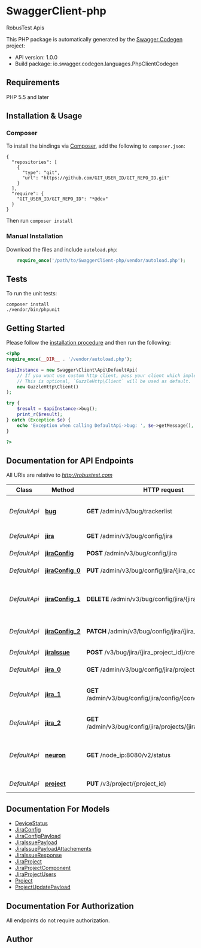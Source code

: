 # SwaggerClient-php
RobusTest Apis

This PHP package is automatically generated by the [Swagger Codegen](https://github.com/swagger-api/swagger-codegen) project:

- API version: 1.0.0
- Build package: io.swagger.codegen.languages.PhpClientCodegen

## Requirements

PHP 5.5 and later

## Installation & Usage
### Composer

To install the bindings via [Composer](http://getcomposer.org/), add the following to `composer.json`:

```
{
  "repositories": [
    {
      "type": "git",
      "url": "https://github.com/GIT_USER_ID/GIT_REPO_ID.git"
    }
  ],
  "require": {
    "GIT_USER_ID/GIT_REPO_ID": "*@dev"
  }
}
```

Then run `composer install`

### Manual Installation

Download the files and include `autoload.php`:

```php
    require_once('/path/to/SwaggerClient-php/vendor/autoload.php');
```

## Tests

To run the unit tests:

```
composer install
./vendor/bin/phpunit
```

## Getting Started

Please follow the [installation procedure](#installation--usage) and then run the following:

```php
<?php
require_once(__DIR__ . '/vendor/autoload.php');

$apiInstance = new Swagger\Client\Api\DefaultApi(
    // If you want use custom http client, pass your client which implements `GuzzleHttp\ClientInterface`.
    // This is optional, `GuzzleHttp\Client` will be used as default.
    new GuzzleHttp\Client()
);

try {
    $result = $apiInstance->bug();
    print_r($result);
} catch (Exception $e) {
    echo 'Exception when calling DefaultApi->bug: ', $e->getMessage(), PHP_EOL;
}

?>
```

## Documentation for API Endpoints

All URIs are relative to *http://robustest.com*

Class | Method | HTTP request | Description
------------ | ------------- | ------------- | -------------
*DefaultApi* | [**bug**](docs/Api/DefaultApi.md#bug) | **GET** /admin/v3/bug/trackerlist | get list for all supported bug trakers
*DefaultApi* | [**jira**](docs/Api/DefaultApi.md#jira) | **GET** /admin/v3/bug/config/jira | get all jira config
*DefaultApi* | [**jiraConfig**](docs/Api/DefaultApi.md#jiraconfig) | **POST** /admin/v3/bug/config/jira | create a jira config
*DefaultApi* | [**jiraConfig_0**](docs/Api/DefaultApi.md#jiraconfig_0) | **PUT** /admin/v3/bug/config/jira/{jira_config_id} | update a jira config
*DefaultApi* | [**jiraConfig_1**](docs/Api/DefaultApi.md#jiraconfig_1) | **DELETE** /admin/v3/bug/config/jira/{jira_config_id} | delete jira config and all associated jira project
*DefaultApi* | [**jiraConfig_2**](docs/Api/DefaultApi.md#jiraconfig_2) | **PATCH** /admin/v3/bug/config/jira/{jira_config_id} | update all projects for a jira config
*DefaultApi* | [**jiraIssue**](docs/Api/DefaultApi.md#jiraissue) | **POST** /v3/bug/jira/{jira_project_id}/create | create a jira issue
*DefaultApi* | [**jira_0**](docs/Api/DefaultApi.md#jira_0) | **GET** /admin/v3/bug/config/jira/projects | get all jira project
*DefaultApi* | [**jira_1**](docs/Api/DefaultApi.md#jira_1) | **GET** /admin/v3/bug/config/jira/config/{congfig_id}/projects | get all jira project for given config
*DefaultApi* | [**jira_2**](docs/Api/DefaultApi.md#jira_2) | **GET** /admin/v3/bug/config/jira/projects/{jira_project_id} | get a jira project  details
*DefaultApi* | [**neuron**](docs/Api/DefaultApi.md#neuron) | **GET** /node_ip:8080/v2/status | get devices status, in progress, allready added
*DefaultApi* | [**project**](docs/Api/DefaultApi.md#project) | **PUT** /v3/project/{project_id} | Update Project


## Documentation For Models

 - [DeviceStatus](docs/Model/DeviceStatus.md)
 - [JiraConfig](docs/Model/JiraConfig.md)
 - [JiraConfigPayload](docs/Model/JiraConfigPayload.md)
 - [JiraIssuePayload](docs/Model/JiraIssuePayload.md)
 - [JiraIssuePayloadAttachements](docs/Model/JiraIssuePayloadAttachements.md)
 - [JiraIssueResponse](docs/Model/JiraIssueResponse.md)
 - [JiraProject](docs/Model/JiraProject.md)
 - [JiraProjectComponent](docs/Model/JiraProjectComponent.md)
 - [JiraProjectUsers](docs/Model/JiraProjectUsers.md)
 - [Project](docs/Model/Project.md)
 - [ProjectUpdatePayload](docs/Model/ProjectUpdatePayload.md)


## Documentation For Authorization

 All endpoints do not require authorization.


## Author




